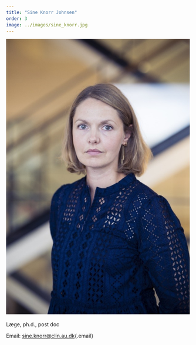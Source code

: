 ```yaml
---
title: "Sine Knorr Johnsen"
order: 3
image: ../images/sine_knorr.jpg 
---
```


![Sine Knorr Johnsen](../images/sine_knorr.jpg)

Læge, ph.d., post doc

Email: [sine.knorr@clin.au.dk](mailto:sine.knorr@clin.au.dk){.email}	
